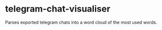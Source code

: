 # telegram-chat-visualiser
Parses exported telegram chats into a word cloud of the most used words.
